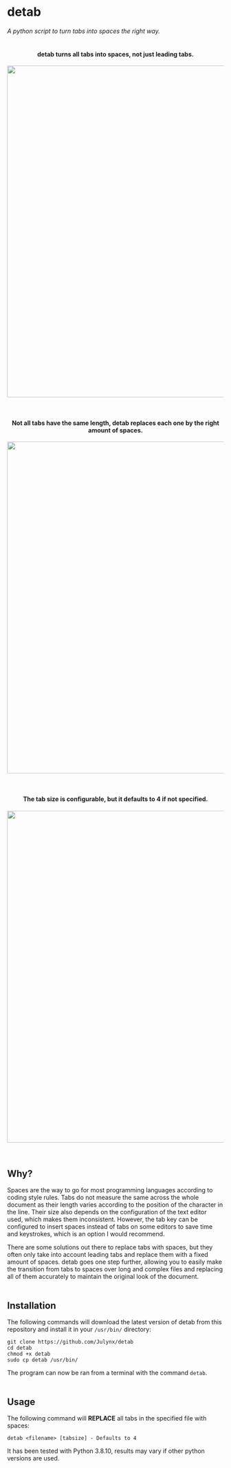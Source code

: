 # detab
*A python script to turn tabs into spaces the right way.*
<br><br>

<h4 align="center">detab turns all tabs into spaces, not just leading tabs.</h4>
<p align="center">  
  <img width="772" src="https://i.imgur.com/CvZqvU7.png">
</p>
<br>

<h4 align="center">Not all tabs have the same length, detab replaces each one by the right amount of spaces.</h4>
<p align="center">  
  <img width="772" src="https://i.imgur.com/3J0YN9t.png">
</p>
<br>

<h4 align="center">The tab size is configurable, but it defaults to 4 if not specified.</h4>
<p align="center">  
  <img width="772" src="https://i.imgur.com/DAiMHj1.png">
</p>
<br>

## Why?
Spaces are the way to go for most programming languages according to coding style rules. Tabs do not measure the same across the whole document as their length varies according to the position of the character in the line. Their size also depends on the configuration of the text editor used, which makes them inconsistent. However, the tab key can be configured to insert spaces instead of tabs on some editors to save time and keystrokes, which is an option I would recommend.

There are some solutions out there to replace tabs with spaces, but they often only take into account leading tabs and replace them with a fixed amount of spaces. detab goes one step further, allowing you to easily make the transition from tabs to spaces over long and complex files and replacing all of them accurately to maintain the original look of the document.
<br><br>

## Installation
The following commands will download the latest version of detab from this repository 
and install it in your `/usr/bin/` directory:
```
git clone https://github.com/Julynx/detab
cd detab
chmod +x detab
sudo cp detab /usr/bin/
```
The program can now be ran from a terminal with the command `detab`.
<br><br>

## Usage
The following command will **REPLACE** all tabs in the specified file with spaces:
```
detab <filename> [tabsize] - Defaults to 4
```
It has been tested with Python 3.8.10, results may vary if other python versions are used.
<br>
